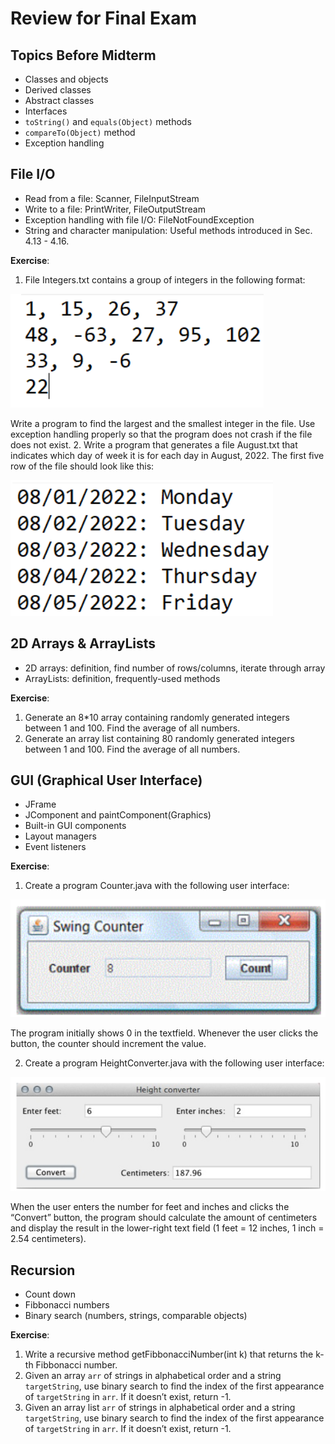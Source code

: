 # Review for Final Exam

## Topics Before Midterm
- Classes and objects
- Derived classes
- Abstract classes
- Interfaces
- `toString()` and `equals(Object)` methods
- `compareTo(Object)` method
- Exception handling

## File I/O
- Read from a file: Scanner, FileInputStream
- Write to a file: PrintWriter, FileOutputStream
- Exception handling with file I/O: FileNotFoundException
- String and character manipulation: Useful methods introduced in Sec. 4.13 - 4.16.

**Exercise**: 
1. File Integers.txt contains a group of integers in the following format:

![](images/FinalReview01.png)

Write a program to find the largest and the smallest integer in the file. Use exception handling properly so that the program does not crash if the file does not exist.
2. Write a program that generates a file August.txt that indicates which day of week it is for each day in August, 2022. The first five row of the file should look like this:

![](images/FinalReview02.png)

## 2D Arrays & ArrayLists
- 2D arrays: definition, find number of rows/columns, iterate through array
- ArrayLists: definition, frequently-used methods

**Exercise**: 
1. Generate an 8*10 array containing randomly generated integers between 1 and 100. Find the average of all numbers.
2. Generate an array list containing 80 randomly generated integers between 1 and 100. Find the average of all numbers.

## GUI (Graphical User Interface)
- JFrame
- JComponent and paintComponent(Graphics)
- Built-in GUI components
- Layout managers
- Event listeners

**Exercise**: 
1. Create a program Counter.java with the following user interface:

![](images/FinalReview03.png)

The program initially shows 0 in the textfield. Whenever the user clicks the button, the counter should increment the value.

2. Create a program HeightConverter.java with the following user interface:

![](images/FinalReview04.png)

When the user enters the number for feet and inches and clicks the “Convert” button, the program should calculate the amount of centimeters and display the result in the lower-right text field (1 feet = 12 inches, 1 inch = 2.54 centimeters).

## Recursion
- Count down
- Fibbonacci numbers
- Binary search (numbers, strings, comparable objects)

**Exercise**:
1. Write a recursive method getFibbonacciNumber(int k) that returns the k-th Fibbonacci number.
2. Given an array `arr` of strings in alphabetical order and a string `targetString`, use binary search to find the index of the first appearance of `targetString` in `arr`. If it doesn’t exist, return -1.
3. Given an array list `arr` of strings in alphabetical order and a string `targetString`, use binary search to find the index of the first appearance of `targetString` in `arr`. If it doesn’t exist, return -1.


